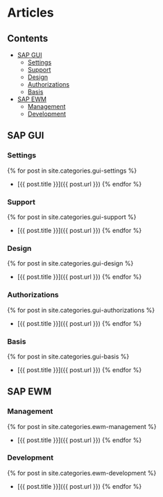 # Articles

## Contents

- [SAP GUI](#sap-gui)
  - [Settings](#settings)
  - [Support](#support)
  - [Design](#design)
  - [Authorizations](#authorizations)
  - [Basis](#basis)
- [SAP EWM](#sap-ewm)
  - [Management](#management)
  - [Development](#development)

## SAP GUI

### Settings

{% for post in site.categories.gui-settings %}
  - [{{ post.title }}]({{ post.url }})
{% endfor %}

### Support

{% for post in site.categories.gui-support %}
  - [{{ post.title }}]({{ post.url }})
{% endfor %}

### Design

{% for post in site.categories.gui-design %}
  - [{{ post.title }}]({{ post.url }})
{% endfor %}

### Authorizations

{% for post in site.categories.gui-authorizations %}
  - [{{ post.title }}]({{ post.url }})
{% endfor %}

### Basis

{% for post in site.categories.gui-basis %}
  - [{{ post.title }}]({{ post.url }})
{% endfor %}

## SAP EWM

### Management

{% for post in site.categories.ewm-management %}
  - [{{ post.title }}]({{ post.url }})
{% endfor %}

### Development

{% for post in site.categories.ewm-development %}
  - [{{ post.title }}]({{ post.url }})
{% endfor %}
